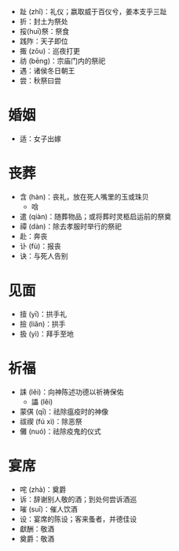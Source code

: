 * 趾 (zhǐ)：礼仪；嬴取威于百仪兮，姜本支乎三趾
* 折：封土为祭处
* 挼(huī)祭：祭食
* 践阼：天子即位
* 掫 (zōu)：巡夜打更
* 祊 (bēng)：宗庙门内的祭祀
* 遇：诸侯冬日朝王
* 尝：秋祭曰尝
# 婚姻
* 适：女子出嫁
# 丧葬
* 含 (hàn)：丧礼，放在死人嘴里的玉或珠贝
	* 唅
* 遣 (qiàn)：随葬物品；或将葬时灵柩启运前的祭奠
* 禫 (dàn)：除去孝服时举行的祭祀
* 赴：奔丧
* 讣 (fù)：报丧
* 诀：与死人告别
# 见面
* 撎 (yī)：拱手礼
* 撿 (liǎn)：拱手
* 扱 (yì)：拜手至地
# 祈福
* 誄 (lěi)：向神陈述功德以祈祷保佑
	* 讄 (lěi)
* 蒙倛 (qī)：祛除瘟疫时的神像
* 祓禊 (fú xì)：除恶祭
* 儺 (nuó)：祛除疫鬼的仪式
# 宴席
* 咤 (zhà)：奠爵
* 诉：辞谢别人敬的酒；到处何尝诉酒巡
* 嗺 (suī)：催人饮酒
* 设：宴席的陈设；客来蚤者，并德佳设
* 獻酬：敬酒
* 奠爵：敬酒